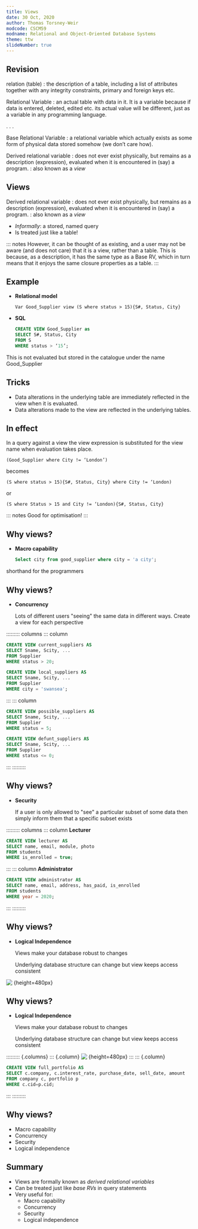 ```yaml
---
title: Views
date: 30 Oct, 2020
author: Thomas Torsney-Weir
modcode: CSCM59
modname: Relational and Object-Oriented Database Systems
theme: ttw
slideNumber: true
---
```


## Revision

relation (table) 
  : the description of a table, including a list of attributes together with any integrity constraints, primary and foreign keys  etc.  

Relational Variable 
  : an actual table with data in it. It is a variable because if data is entered, deleted, edited etc. its actual value will be different, just as a variable in any programming language.  

. . .

Base Relational Variable 
  : a relational variable which actually exists as some form of physical data stored somehow (we don’t care how).

Derived relational variable
  : does not ever exist physically, but remains as a description (expression), evaluated when it is encountered in (say) a program.
  : also known as a *view*

## Views

Derived relational variable
  : does not ever exist physically, but remains as a description (expression), evaluated when it is encountered in (say) a program.
  : also known as a *view*

* *Informally*: a stored, named query
* Is treated just like a table!

::: notes
However, it can be thought of as existing, and a user may not be aware (and
does not care) that it is a view, rather than a table. This is because, as a
description, it has the same type as a Base RV, which in turn means that it
enjoys the same closure properties as a table.
:::

## Example

* **Relational model**

    `Var Good_Supplier view (S where status > 15){S#, Status, City}`

* **SQL**

    ```sql
    CREATE VIEW Good_Supplier as 
    SELECT S#, Status, City 
    FROM S 
    WHERE status > ‘15’;
    ```

This is not evaluated but stored in the catalogue under the name Good_Supplier

## Tricks

* Data alterations in the underlying table are immediately reflected in the view when it is evaluated.
* Data alterations made to the view are reflected in the underlying tables.

## In effect

In a query against a view the view expression is substituted for the view name when evaluation takes place.

`(Good_Supplier where City != ‘London’)`

becomes

`(S where status > 15){S#, Status, City} where City != ‘London)`

or

`(S where Status > 15 and City != ‘London){S#, Status, City}`

::: notes
Good for optimisation!
:::

## Why views?

* **Macro capability**

    ```sql
    Select city from good_supplier where city = 'a city';
    ```

shorthand for the programmers

## Why views?

* **Concurrency**

    Lots of different users "seeing" the same data in different ways. Create 
    a view for each perspective

::::::::: columns
::: column
```sql
CREATE VIEW current_suppliers AS
SELECT Sname, Scity, ...
FROM Supplier
WHERE status > 20;
```

```sql
CREATE VIEW local_suppliers AS
SELECT Sname, Scity, ...
FROM Supplier
WHERE city = 'swansea';
```
:::
::: column
```sql
CREATE VIEW possible_suppliers AS
SELECT Sname, Scity, ...
FROM Supplier
WHERE status = 5;
```

```sql
CREATE VIEW defunt_suppliers AS
SELECT Sname, Scity, ...
FROM Supplier
WHERE status <= 0;
```
:::
::::::::: 

## Why views?

* **Security**

    If a user is only allowed to "see" a particular subset of some data then 
    simply inform them that a specific subset exists 

::::::::: columns
::: column
**Lecturer**

```sql
CREATE VIEW lecturer AS
SELECT name, email, module, photo
FROM students
WHERE is_enrolled = true;
```
:::
::: column
**Administrator**

```sql
CREATE VIEW administrator AS
SELECT name, email, address, has_paid, is_enrolled
FROM students
WHERE year = 2020;
```
:::
::::::::: 

## Why views?

* **Logical Independence**

    Views make your database robust to changes

    Underlying database structure can change but view keeps access consistent

![&nbsp;](images/refactor.svg){height=480px}

## Why views?

* **Logical Independence**

    Views make your database robust to changes

    Underlying database structure can change but view keeps access consistent

::::::::: {.columns}
::: {.column}
![&nbsp;](images/refactor.svg){height=480px}
:::
::: {.column}
```sql
CREATE VIEW full_portfolio AS
SELECT c.company, c.interest_rate, purchase_date, sell_date, amount
FROM company c, portfolio p
WHERE c.cid=p.cid;
```
:::
:::::::::

## Why views?

* Macro capability
* Concurrency
* Security
* Logical independence

## Summary

* Views are formally known as *derived relational variables*
* Can be treated just like *base RVs* in query statements
* Very useful for:
    - Macro capability
    - Concurrency
    - Security
    - Logical independence


